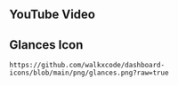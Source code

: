 ## YouTube Video

## Glances Icon

```text
https://github.com/walkxcode/dashboard-icons/blob/main/png/glances.png?raw=true
```
